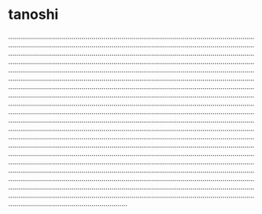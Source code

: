 # tanoshi

............................................................................................................................................................................................................................................................................................................................................................................................................................................................................................................................................................................................................................................................................................................................................................................................................................................................................................................................................................................................................................................................................................................................................................................................................................................................................................................................................................................................................................................................................................................................................................................................................................................................................................................................................................................................................................................................................................................................................................................................................................................................................................................................................................................................................................................................................................................................................................................................................................................................................................................................................................................................................................................